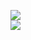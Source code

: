 [![](https://img.shields.io/badge/Made%20With-Github%20Spray-lightgrey.svg?style=for-the-badge&logo=github)](https://github.com/Annihil/github-spray#2782)  
[![](https://i.imgur.com/2DrTn0Z.gif)](https://github.com/Annihil/github-spray)
